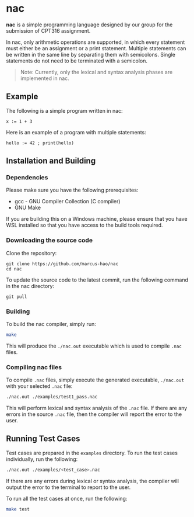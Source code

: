 # nac

**nac** is a simple programming language designed by our group for the submission
of CPT316 assignment.

In nac, only arithmetic operations are supported, in which every statement
must either be an assignment or a print statement.
Multiple statements can be written in the same line by separating them with semicolons.
Single statements do not need to be terminated with a semicolon.

> Note: Currently, only the lexical and syntax analysis phases are implemented
> in nac.

## Example

The following is a simple program written in nac:

```
x := 1 + 3
```

Here is an example of a program with multiple statements:

```
hello := 42 ; print(hello)
```

## Installation and Building

### Dependencies

Please make sure you have the following prerequisites:

- gcc - GNU Compiler Collection (C compiler)
- GNU Make

If you are building this on a Windows machine, please ensure that you have WSL
installed so that you have access to the build tools required.

### Downloading the source code

Clone the repository:

```
git clone https://github.com/marcus-hao/nac
cd nac
```

To update the source code to the latest commit, run the following command in
the nac directory:

```
git pull
```

### Building

To build the nac compiler, simply run:

```bash
make
```

This will produce the `./nac.out` executable which is used to compile
`.nac` files.

### Compiling nac files

To compile `.nac` files, simply execute the generated executable, `./nac.out`
with your selected `.nac` file:

```bash
./nac.out ./examples/test1_pass.nac
```

This will perform lexical and syntax analysis of the `.nac` file.
If there are any errors in the source `.nac` file, then the compiler
will report the error to the user.

## Running Test Cases

Test cases are prepared in the `examples` directory.
To run the test cases individually, run the following:

```bash
./nac.out ./examples/<test_case>.nac
```

If there are any errors during lexical or syntax analysis, the compiler will
output the error to the terminal to report to the user.

To run all the test cases at once, run the following:

```bash
make test
```